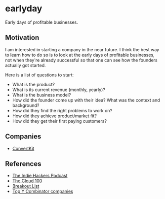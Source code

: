 # earlyday

Early days of profitable businesses.

## Motivation

I am interested in starting a company in the near future. I think the best way
to learn how to do so is to look at the early days of profitable businesses,
not when they're already successful so that one can see how the founders
actually got started.

Here is a list of questions to start:
- What is the product?
- What is its current revenue (monthly, yearly)?
- What is the business model?
- How did the founder come up with their idea? What was the context and background?
- How did they find the right problems to work on?
- How did they achieve product/market fit?
- How did they get their first paying customers?

## Companies

- [ConvertKit](company/convertkit.md)

## References
- [The Indie Hackers Podcast](https://www.indiehackers.com/podcast)
- [The Cloud 100](https://www.forbes.com/cloud100/#1cb317495f94)
- [Breakout List](https://breakoutlist.com/)
- [Top Y Combinator companies](https://www.ycombinator.com/topcompanies/)

